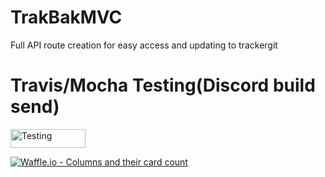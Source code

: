 # TrakBakMVC
Full API route creation for easy access and updating to trackergit

# Travis/Mocha Testing(Discord build send)

<a href="https://travis-ci.org/Ravonus/TrakBak">
<img src="https://travis-ci.org/Ravonus/TrakBak.svg?branch=master" alt="Testing" height="30" width="120">
</a>


[![Waffle.io - Columns and their card count](https://badge.waffle.io/Ravonus/TrakBak.svg?columns=all)](https://waffle.io/Ravonus/TrakBak)

